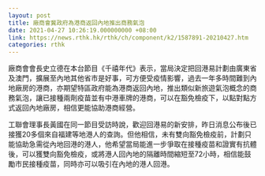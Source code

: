 ```yaml
---
layout: post
title: 廠商會冀政府為港商返回內地推出商務氣泡
date: 2021-04-27 10:26:19.000000000 +08:00
link: https://news.rthk.hk/rthk/ch/component/k2/1587891-20210427.htm
categories: rthk
---
```


廠商會會長史立德在本台節目《千禧年代》表示，當局決定把回港易計劃由廣東省及澳門，擴展至內地其他省市是好事，可方便受疫情影響，過去一年多時間難到內地廠房的港商，亦期望特區政府能為港商返回內地，推出類似新旅遊氣泡概念的商務氣泡，讓已接種兩劑疫苗並有中港車牌的港商，可以在豁免檢疫下，以點對點方式返回內地廠房，相信更能協助港商經營。

工聯會理事長黃國在同一節目受訪時說，歡迎回港易的新安排，昨日消息公布後已接獲20多個來自福建等地港人的查詢。但他相信，未有雙向豁免檢疫前，計劃只能協助急需從內地回港的港人，他希望當局能進一步爭取在接種疫苗和證實有抗體後，可以獲雙向豁免檢疫，或將港人回內地的隔離時間縮短至72小時，相信能鼓勵市民接種疫苗，同時亦可以吸引在內地的港人回港。
